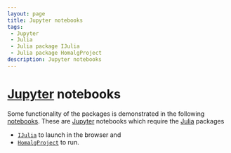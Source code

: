 ```yaml
---
layout: page
title: Jupyter notebooks
tags:
 - Jupyter
 - Julia
 - Julia package IJulia
 - Julia package HomalgProject
description: Jupyter notebooks
---
```


# [Jupyter](https://jupyter.org/) notebooks

Some functionality of the packages is demonstrated in the following [notebooks](https://nbviewer.jupyter.org/github/homalg-project/CapHomalgNotebooks/tree/master/). These are [Jupyter](https://jupyter.org/) notebooks which require the [Julia](https://julialang.org/) packages
* [`IJulia`](https://github.com/JuliaLang/IJulia.jl#readme) to launch in the browser and
* [`HomalgProject`](https://github.com/homalg-project/HomalgProject.jl#readme) to run.
